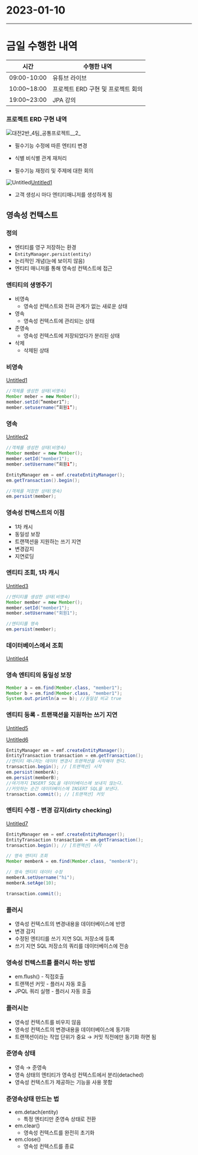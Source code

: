 # 2023-01-10

---

# 금일 수행한 내역

| 시간 | 수행한 내역 |
| --- | --- |
| 09:00-10:00 | 유튜브 라이브 |
| 10:00~18:00 | 프로젝트 ERD 구현 및 프로젝트 회의 |
| 19:00~23:00 | JPA 강의 |

### 프로젝트 ERD 구현 내역

![대전2반_4팀_공통프로젝트__2_](/uploads/cb5b224a25fd7704443a481111252d1a/대전2반_4팀_공통프로젝트__2_.png)

- 필수기능 수정에 따른 엔티티 변경
- 식별 비식별 관계 재처리

- 필수기능 재정리 및 주제에 대한 회의

![Untitled](/uploads/05d13c36595e024468fefbc4fb8bd891/Untitled.png)[Untitled1](/uploads/06994eec1c694e867f531d69d134194c/Untitled1)

- 고객 생성시 마다 엔티티매니저를 생성하게 됨

## 영속성 컨텍스트

### 정의

- 엔티티를 영구 저장하는 환경
- `EntityManager.persist(entity)`
- 논리적인 개념(눈에 보이지 않음)
- 엔티티 매니저를 통해 영속성 컨텍스트에 접근

### 엔티티의 생명주기

- 비영속
    - 영속성 컨텍스트와 전혀 관계가 없는 새로운 상태
- 영속
    - 영속성 컨텍스트에 관리되는 상태
- 준영속
    - 영속성 컨텍스트에 저장되었다가 분리된 상태
- 삭제
    - 삭제된 상태

### 비영속

[Untitled1](/uploads/f2174963d49d694c358da9500d059cd5/Untitled1)

```java
//객체를 생성한 상태(비영속)
Member meber = new Member();
member.setId(”member1”);
member.setusername(”회원1”);
```

### 영속

[Untitled2](/uploads/4688dc785c147f192a7717c10681d3a3/Untitled2)

```java
//객체를 생성한 상태(비영속)
Member member = new Member();
member.setId("member1");
member.setUsername(“회원1”);

EntityManager em = emf.createEntityManager();
em.getTransaction().begin();

//객체를 저장한 상태(영속)
em.persist(member);
```

### 영속성 컨텍스트의 이점

- 1차 캐시
- 동일성 보장
- 트랜잭션을 지원하는 쓰기 지연
- 변경감지
- 지연로딩

### 엔티티 조회, 1차 캐시

[Untitled3](/uploads/fc4896de00ce421f460a112f6cdeb40e/Untitled3)

```java
//엔티티를 생성한 상태(비영속)
Member member = new Member();
member.setId("member1");
member.setUsername("회원1");

//엔티티를 영속
em.persist(member);
```

### 데이터베이스에서 조회

[Untitled4](/uploads/fd5af1bef46feb2b48f5e3ff266c519f/Untitled4)

### 영속 엔티티의 동일성 보장

```java
Member a = em.find(Member.class, "member1");
Member b = em.find(Member.class, "member1");
System.out.println(a == b); //동일성 비교 true
```

### 엔티티 등록 - 트랜잭션을 지원하는 쓰기 지연

[Untitled5](/uploads/ed45abc163f09a0a9aff26f53d80e3db/Untitled5)

[Untitled6](/uploads/3ddf3326ada504abc823e24469ca2ef3/Untitled6)

```java
EntityManager em = emf.createEntityManager();
EntityTransaction transaction = em.getTransaction();
//엔티티 매니저는 데이터 변경시 트랜잭션을 시작해야 한다.
transaction.begin(); // [트랜잭션] 시작
em.persist(memberA);
em.persist(memberB);
//여기까지 INSERT SQL을 데이터베이스에 보내지 않는다.
//커밋하는 순간 데이터베이스에 INSERT SQL을 보낸다.
transaction.commit(); // [트랜잭션] 커밋
```

### 엔티티 수정 - 변경 감지(dirty checking)

[Untitled7](/uploads/29e703e7f98377597c924622be81f55c/Untitled7)

```java
EntityManager em = emf.createEntityManager();
EntityTransaction transaction = em.getTransaction();
transaction.begin(); // [트랜잭션] 시작

// 영속 엔티티 조회
Member memberA = em.find(Member.class, "memberA");

// 영속 엔티티 데이터 수정
memberA.setUsername("hi");
memberA.setAge(10);

transaction.commit();
```

### 플러시

- 영속성 컨텍스트의 변경내용을 데이터베이스에 반영
- 변경 감지
- 수정된 엔티티를 쓰기 지연 SQL 저장소에 등록
- 쓰기 지연 SQL 저장소의 쿼리를 데이터베이스에 전송

### 영속성 컨텍스트를 플러시 하는 방법

- em.flush() - 직접호출
- 트랜잭션 커밋 - 플러시 자동 호출
- JPQL 쿼리 실행 - 플러시 자동 호출

### 플러시는

- 영속성 컨텍스트를 비우지 않음
- 영속성 컨텍스트의 변경내용을 데이터베이스에 동기화
- 트랜잭션이라는 작업 단위가 중요 → 커밋 직전에만 동기화 하면 됨

### 준영속 상태

- 영속 → 준영속
- 영속 상태의 엔티티가 영속성 컨텍스트에서 분리(detached)
- 영속성 컨텍스트가 제공하는 기능을 사용 못함

### 준영속상태 만드는 법

- em.detach(entity)
    - 특정 엔티티만 준영속 상태로 전환
- em.clear()
    - 영속성 컨텍스트를 완전히 초기화
- em.close()
    - 영속성 컨텍스트를 종료